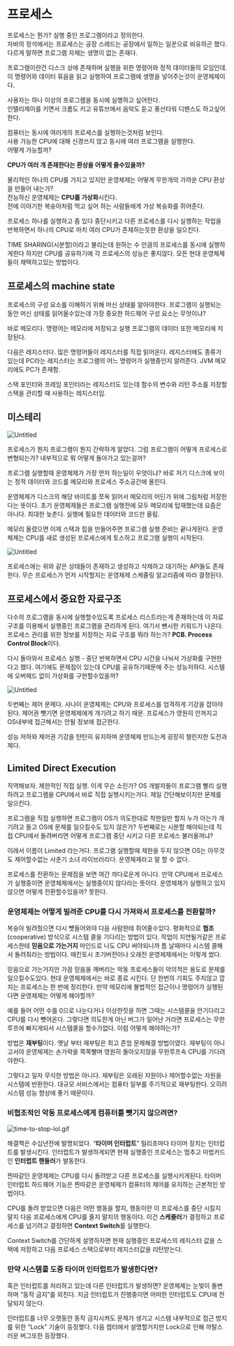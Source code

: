 # 프로세스

프로세스는 뭔가? 실행 중인 프로그램이라고 정의한다.  
자바의 정석에서는 프로세스는 공장 스레드는 공장에서 일하는 일꾼으로 비유하곤 했다.  
다르게 말하면 프로그램 자체는 생명이 없는 존재다.  

프로그램이란건 디스크 상에 존재하며 실행을 위한 명령어와 정적 데이터들의 모임인데.  
이 명령어와 데이터 묶음을 읽고 실행하여 프로그램에 생명을 넣어주는것이 운영체제이다.  

사용자는 하나 이상의 프로그램을 동시에 실행하고 싶어한다.   
인텔리제이를 키면서 크롬도 키고 유튜브에서 음악도 듣고 풍선타워 디펜스도 하고싶어한다.   

컴퓨터는 동시에 여러개의 프로세스를 실행하는것처럼 보인다.    
사용 가능한 CPU에 대해 신경쓰지 않고 동시에 여러 프로그램을 실행한다.   
어떻게 가능할까?    
  
    
      
**CPU가 여러 개 존재한다는 환상을 어떻게 줄수있을까?**  

물리적인 하나의 CPU를 가지고 있지만 운영체제는 어떻게 무한개의 가까운 CPU 환상을 만들어 내는가?    
전능하신 운영체제는 **CPU를 가상화**시킨다.     
전에 이야기한 복숭아처럼 먹고 싶어 하는 사람들에게 가상 복숭화를 쥐어준다.    

프로세스 하나를 실행하고 좀 있다 중단시키고 다른 프로세스를 다시 실행하는 작업을 반복하면서 하나의 CPU로 마치 여러 CPU가 존재하는듯한 환상을 일으킨다. 

TIME SHARING(시분할)이라고 불리는데 원하는 수 만큼의 프로세스를 동시에 실행하게한다 하지만 CPU를 공유하기에 각 프로세스의 성능은 좋지않다. 모든 현대 운영체제들이 채택하고있는 방법이다.

## 프로세스의 machine state

프로세스의 구성 요소를 이해하기 위해 머신 상태를 알아야한다. 프로그램이 실행되는 동안 머신 상태를 읽어올수있는데 가장 중요한 하드웨어 구성 요소는 무엇이냐? 

바로 메모리다. 명령어는 메모리에 저장되고 실행 프로그램의 데이터 또한 메모리에 저장된다. 

다음은 레지스터다. 많은 명령어들이 레지스터를 직접 읽어온다.  레지스터에도 종류가 있는데 PC라는 레지스터는 프로그램의 어느 명령어가 실행중인지 알려준다. JVM 메모리에도 PC가 존재함. 

스택 포인터와 프레임 포인터라는 레지스터도 있는데 함수의 변수와 리턴 주소를 저장할 스택을 관리할 때 사용하는 레지스터임. 

## 미스테리

![Untitled](%E1%84%91%E1%85%B3%E1%84%85%E1%85%A9%E1%84%89%E1%85%A6%E1%84%89%E1%85%B3%20a12d08b0ff22445db0338b4173f580ad/Untitled.png)

프로세스가 뭔지 프로그램이 뭔지 간략하게 알았다. 그럼 프로그램이 어떻게 프로세스로 변형되는가? 내부적으로 뭐 어떻게 돌아가고 있는걸까?

프로그램 실행할때 운영체제가 가장 먼저 하는일이 우엇이냐? 바로 저기 디스크에 보이는 정적 데이터와 코드를 메모리와 프로세스 주소공간에 올린다. 

운영체제가 디스크의 해당 바이트를 쪼옥 읽어서 메모리의 어딘가 위에 그림처럼 저장한다는 뜻이다. 초기 운영체제들은 프로그램 실행전에 모두 메모리에 탑재했는데 요즘은 아니다. 최대한 늦춘다. 실행에 필요한 데이터와 코드만 올림.

메모리 올렸으면 이제 스택과 힙을 만들어주면 프로그램 실행 준비는 끝나게된다. 운영체제는 CPU를 새로 생성된 프로세스에게 토스하고 프로그램 실행이 시작된다. 

![Untitled](%E1%84%91%E1%85%B3%E1%84%85%E1%85%A9%E1%84%89%E1%85%A6%E1%84%89%E1%85%B3%20a12d08b0ff22445db0338b4173f580ad/Untitled%201.png)

프로세스에는 위와 같은 상태들이 존재하고 생성하고 삭제하고 대기하는 API들도 존재한다.  무슨 프로세스가 먼저 시작할지는 운영체제 스케줄링 알고리즘에 따라 결졍된다. 

## 프로세스에서 중요한 자료구조

다수의 프로그램을 동시에 실행할수있도록 프로세스 리스트라는게 존재하는데 이 자료 구조를 이용해서 실행중인 프로그램을 관리하게 된다. 여기서 뺸시한 키워드가 나온다. 프로세스 관리를 위한 정보를 저장하는 자료 구조를 뭐라 하는가? **PCB. Process Control Block**이다.

다시 돌아와서 프로세스 실행 - 중단 반복하면서 CPU 시간을 나눠서 가상화를 구현한다고 했다. 여기에도 문제점이 있는데 CPU를 공유하기때문에 주는 성능저하다. 시스템에 오버헤드 없이 가상화를 구현할수있을까?

![Untitled](https://s3-us-west-2.amazonaws.com/secure.notion-static.com/1ecfcf29-0a4a-408a-8abd-7be364ecb425/Untitled.png)

두번째는 제어 문제다. 사나이 운영체제는 CPU와 프로세스를 엄격하게 기강을 잡아야된다. 제어권 뺏기면 운영체제에게 개기려고 하기 때문. 프로세스가 영원히 안꺼지고 OS내부에 접근해서는 안될 정보에 접근한다.

성능 저하와 제어권 기강을 탄탄히 유지하며 운영체제 만드는게 굉장히 챌린지한 도전과제다.
## Limited Direct Execution

직역해보자. 제한적인 직접 실행. 이게 무슨 소린가? OS 개발자들이 프로그램 빨리 실행하려고 프로그램을 CPU에서 바로 직접 실행시키는거다. 제일 간단해보이지만 문제를 일으킨다. 

프로그램을 직접 실행하면 프로그램이 OS가 의도한대로 착한일만 할지 누가 아는가 개기려고 들고 OS에 문제를 일으킬수도 있지 않은가? 두번째로는 시분할 해야되는데 직접 CPU에서 돌려버리면 어떻게 프로그램 중단 시키고 다른 프로세스 불러올꺼냐?

이래서 이름이 Limited 라는거다. 프로그램 실행할때 제한을 두지 않으면 OS는 아무것도 제어할수없는 사춘기 소녀 라이브러리다. 운영체제라고 말 할 수 없다.

프로세스를 전환하는 문제점을 보면 여간 까다로운게 아니다. 만약 CPU에서 프로세스가 실행중이면 운영체제에서는 실행중이지 않다라는 뜻이다. 운영체제가 실행하고 있지 않으면 어떻게 전환할수있을까? 못한다. 

### 운영체제는 어떻게 빌려준 CPU를 다시 가져와서 프로세스를 전환할까?

복숭아 빌려줬으면 다시 뻇들어와야 다음 사람한테 쥐어줄수있다.
평화적으로 **협조**(cooperative) 방식으로 시스템 콜을 기다리는 방법이 있다. 작업이 지연될거같은 프로세스한테 **믿음으로 가는거지** 마인드로 나도 CPU 써야되니까 틈 날때마다 시스템 콜해서 돌려줘라는 방법이다. 매킨토시 초기버전이나 오래전 운영체제에서는 이렇게 썼다.

믿음으로 가는거지만 가끔 믿음을 깨버리는 악동 프로세스들이 악의적은 용도로 문제를 일으킬수도있다. 현대 운영체제에서는 바로 종료 시킨다. 단 한번의 기회도 주지않고 깝치는 프로세스는 한 번에 정리한다. 만약 메모리에 불법적인 접근이나 명령어가 실행된다면 운영체제는 어떻게 해야할까?

예를 들어 어떤 수를 0으로 나눈다거나 이상한짓을 하면 그때는 시스템콜을 안기다리고 CPU를 다시 뺏어온다. 그렇다면 의도한게 아닌 버그가 일어난 거라면 프로세스는 무한 루프에 빠지게되서 시스템콜을 할수가없다. 이럼 어떻게 해야하는가?

방법은 **재부팅**이다. 옛날 부터 재부팅은 최고 존엄 문제해결 방법이였다. 재부팅이 아니고서야 운영체제는 손가락을 쪽쪽빨며 영원히 돌아오지않을 무한루프속 CPU를 기다려야한다. 

그렇다고 일자 무식한 방법은 아니다. 재부팅은 오래된 자원이나 제어할수없는 자원을 시스템에 반환한다. 대규모 서비스에서는 컴퓨터 일부를 주기적으로 재부팅한다. 오히려 시스템 성능 향상에 좋기 때문이다.

### 비협조적인 악동 프로세스에게 컴퓨터를 뺏기지 않으려면?

![time-to-stop-lol.gif](https://s3-us-west-2.amazonaws.com/secure.notion-static.com/5da5c0f9-d366-4aa3-8784-6562b51cc45c/time-to-stop-lol.gif)

해결책은 수십년전에 발명되었다. “**타이머 인터럽트**” 밀리초마다 타이머 장치는 인터럽트를 발생시킨다. 인터럽트가 발생하게되면 현재 실행중인 프로세스는 멈추고 마법카드인 **인터럽트 핸들러**가 발동한다. 

찐따같던 운영체제는 CPU를 다시 돌려받고 다른 프로세스를 실행시키게된다. 타이머 인터럽트 하드웨어 기능은 찐따같은 운영체제가 컴퓨터의 제어를 유지하는 근본적인 방법이다.

CPU를 돌려 받았으면 다음은 어떤 행동을 할지, 행동이란 이 프로세스를 중단 시킬지 말지 다음 프로세스에게 CPU를 줄지 말지의 행동이다. 이건 **스케줄러**가 결정하고 프로세스를 넘기려고 결정하면 **Context Switch**를 실행한다.

Context Switch를 간단하게 설명하자면 현재 실행중인 프로세스의 레지스터 값을 스택에 저장하고 다음 프로세스 스택으로부터 레지스터값을 리턴받는다. 

### 만약 시스템콜 도중 타이머 인터럽트가 발생한다면?

혹은 인터럽트를 처리하고 있는데 다른 인터럽트가 발생하면? 운영체제는 눈빛이 돌변하며 “동작 금지”를 외친다. 지금 인터럽트가 진행중이면 어떠한 인터럽트도 CPU에 전달되지 않는다. 

인터럽트를 너무 오랫동안 동작 금지시켜도 문제가 생기고 시스템 내부적으로 접근 방지를 위한 “Lock” 기술이 등장했다. 다음 챕터에서 설명할거지만 Lock으로 인해 까탈스러운 버그또한 등장했다.
